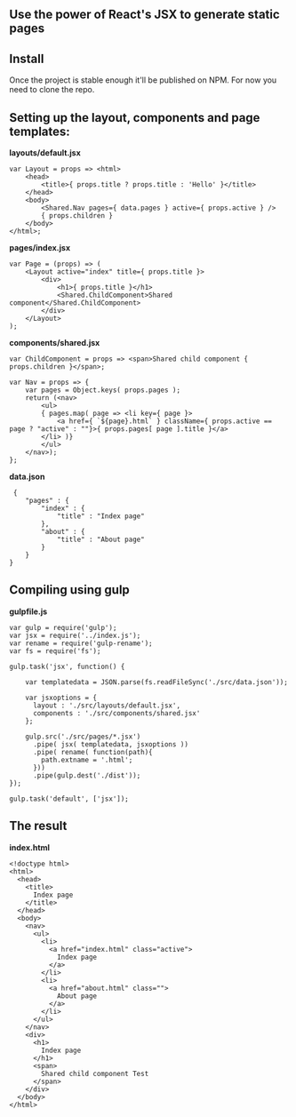 Use the power of React's JSX to generate static pages
-------

Install
--------

Once the project is stable enough it'll be published on NPM. For now you need to clone the repo.


Setting up the layout, components and page templates:
-----

**layouts/default.jsx**

	var Layout = props => <html>
		<head>
			<title>{ props.title ? props.title : 'Hello' }</title>
		</head>
		<body>
			<Shared.Nav pages={ data.pages } active={ props.active } />
			{ props.children }
		</body>
	</html>;


**pages/index.jsx**

    var Page = (props) => (
		<Layout active="index" title={ props.title }>
			<div>
				<h1>{ props.title }</h1>
				<Shared.ChildComponent>Shared component</Shared.ChildComponent>
			</div>
		</Layout>
	);


**components/shared.jsx**

	var ChildComponent = props => <span>Shared child component { props.children }</span>;

	var Nav = props => {
		var pages = Object.keys( props.pages );
		return (<nav>
			<ul>
			{ pages.map( page => <li key={ page }>
				<a href={ `${page}.html` } className={ props.active == page ? "active" : ""}>{ props.pages[ page ].title }</a>
			</li> )}
			</ul>
		</nav>);
	};
		
**data.json**

     { 
		"pages" : {
			"index" : {
				"title" : "Index page"
			},
			"about" : {
				"title" : "About page"
			}
		}
    }


Compiling using gulp
--------------------

**gulpfile.js**

    var gulp = require('gulp');
	var jsx = require('../index.js');
	var rename = require('gulp-rename');
	var fs = require('fs');

	gulp.task('jsx', function() {

	    var templatedata = JSON.parse(fs.readFileSync('./src/data.json'));

	    var jsxoptions = {
		  layout : './src/layouts/default.jsx',
		  components : './src/components/shared.jsx'
	    };
	
        gulp.src('./src/pages/*.jsx')
		  .pipe( jsx( templatedata, jsxoptions ))
		  .pipe( rename( function(path){
			path.extname = '.html';
		  }))
		  .pipe(gulp.dest('./dist'));
	});

	gulp.task('default', ['jsx']);


The result
----------

**index.html**

    <!doctype html>
    <html>
      <head>
        <title>
          Index page
        </title>
      </head>
      <body>
        <nav>
          <ul>
            <li>
              <a href="index.html" class="active">
                Index page
              </a>
            </li>
            <li>
              <a href="about.html" class="">
                About page
              </a>
            </li>
          </ul>
        </nav>
        <div>
          <h1>
            Index page
          </h1>
          <span>
            Shared child component Test
          </span>
        </div>
      </body>
    </html>

